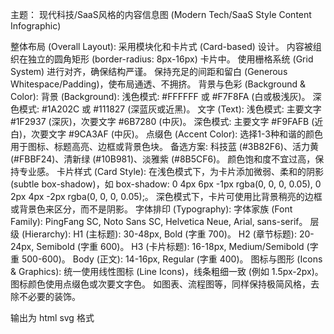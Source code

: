 主题： 现代科技/SaaS风格的内容信息图 (Modern Tech/SaaS Style Content Infographic) 

整体布局 (Overall Layout): 
采用模块化和卡片式 (Card-based) 设计。 
内容被组织在独立的圆角矩形 (border-radius: 8px-16px) 卡片中。 
使用栅格系统 (Grid System) 进行对齐，确保结构严谨。 
保持充足的间距和留白 (Generous Whitespace/Padding)，使布局通透、不拥挤。 
背景与色彩 (Background & Color): 
背景 (Background): 
浅色模式: #FFFFFF 或 #F7F8FA (白或极浅灰)。 
深色模式: #1A202C 或 #111827 (深蓝灰或近黑)。 
文字 (Text): 
浅色模式: 主要文字 #1F2937 (深灰)，次要文字 #6B7280 (中灰)。 
深色模式: 主要文字 #F9FAFB (近白)，次要文字 #9CA3AF (中灰)。 
点缀色 (Accent Color): 
选择1-3种和谐的颜色用于图标、标题高亮、边框或背景色块。 
备选方案: 科技蓝 (#3B82F6)、活力黄 (#FBBF24)、清新绿 (#10B981)、淡雅紫 (#8B5CF6)。 
颜色饱和度不宜过高，保持专业感。 
卡片样式 (Card Style): 
在浅色模式下，为卡片添加微弱、柔和的阴影 (subtle box-shadow)，如 box-shadow: 0 4px 6px -1px rgba(0, 0, 0, 0.05), 0 2px 4px -2px rgba(0, 0, 0, 0.05);。 
深色模式下，卡片可使用比背景稍亮的边框或背景色来区分，而不是阴影。 
字体排印 (Typography): 
字体家族 (Font Family): PingFang SC, Noto Sans SC, Helvetica Neue, Arial, sans-serif。 
层级 (Hierarchy): 
H1 (主标题): 30-48px, Bold (字重 700)。 
H2 (章节标题): 20-24px, Semibold (字重 600)。 
H3 (卡片标题): 16-18px, Medium/Semibold (字重 500-600)。 
Body (正文): 14-16px, Regular (字重 400)。 
图标与图形 (Icons & Graphics): 
统一使用线性图标 (Line Icons)，线条粗细一致 (例如 1.5px-2px)。 
图标颜色使用点缀色或次要文字色。 
如图表、流程图等，同样保持极简风格，去除不必要的装饰。 

输出为 html svg 格式
